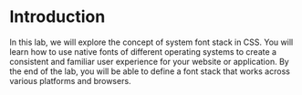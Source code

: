 # Introduction

In this lab, we will explore the concept of system font stack in CSS. You will learn how to use native fonts of different operating systems to create a consistent and familiar user experience for your website or application. By the end of the lab, you will be able to define a font stack that works across various platforms and browsers.
